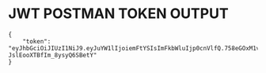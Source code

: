 # JWT POSTMAN TOKEN OUTPUT

```
{
    "token": "eyJhbGciOiJIUzI1NiJ9.eyJuYW1lIjoiemFtYSIsImFkbWluIjp0cnVlfQ.758eGOxM1vRHKCqtjN-JslEooXTBfIm_8ysyQ6SBetY"
}
```
